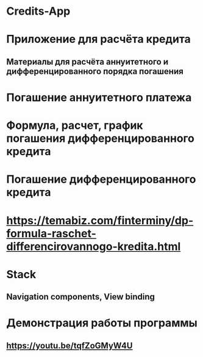 # Credits-App
# Приложение для расчёта кредита
## Материалы для расчёта аннуитетного и дифференцированного порядка погашения
# Погашение аннуитетного платежа
# Формула, расчет, график погашения дифференцированного кредита
# Погашение дифференцированного кредита
# https://temabiz.com/finterminy/dp-formula-raschet-differencirovannogo-kredita.html
# Stack
## Navigation components, View binding 
# Демонстрация работы программы
## https://youtu.be/tqfZoGMyW4U
